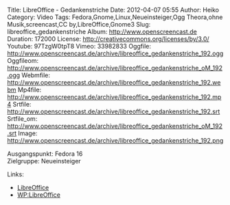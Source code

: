 Title: LibreOffice - Gedankenstriche
Date: 2012-04-07 05:55
Author: Heiko
Category: Video
Tags: Fedora,Gnome,Linux,Neueinsteiger,Ogg Theora,ohne Musik,screencast,CC by,LibreOffice,Gnome3
Slug: libreoffice_gedankenstriche
Album: http://www.openscreencast.de
Duration: 172000
License: http://creativecommons.org/licenses/by/3.0/
Youtube: 97TzgW0tpT8
Vimeo: 33982833
Oggfile: http://www.openscreencast.de/archive/libreoffice_gedankenstriche_192.ogg
Oggfileom: http://www.openscreencast.de/archive/libreoffice_gedankenstriche_oM_192.ogg
Webmfile: http://www.openscreencast.de/archive/libreoffice_gedankenstriche_192.webm
Mp4file: http://www.openscreencast.de/archive/libreoffice_gedankenstriche_192.mp4
Srtfile: http://www.openscreencast.de/archive/libreoffice_gedankenstriche_192.srt
Srtfile_om: http://www.openscreencast.de/archive/libreoffice_gedankenstriche_oM_192.srt
Image: http://www.openscreencast.de/archive/libreoffice_gedankenstriche_192.png

Ausgangspunkt: Fedora 16  
Zielgruppe: Neueinsteiger  

Links:

  * [LibreOffice](http://de.libreoffice.org/hilfe-kontakt/handbuecher/ "Link zu LibreOffice" )
  * [WP:LibreOffice](http://de.wikipedia.org/wiki/Libreoffice "LibreOffice" )

